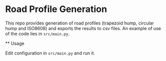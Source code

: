 # Road Profile Generation

This repo provides generation of road profiles (trapezoid hump, circular hump and ISO8608) and exports the results to csv files. An example of use of the code lies in `src/main.py`. 

** Usage

Edit configuration in `src/main.py` and run it.
